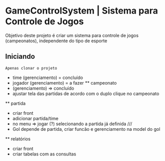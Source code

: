 # GameControlSystem | Sistema para Controle de Jogos

Objetivo deste projeto é criar um sistema para controle de jogos (campeonatos), independente do tipo de esporte

## Iniciando

```
Apenas clonar o projeto
```

- time (gerenciamento) = concluído
- jogador (gerenciamento) = a fazer
** campeonato
- (gerenciamento) => concluído
- ajustar tela das partidas de acordo com o duplo clique no campeonato


** partida
- criar front
- adicionar partida/time
- no menu => jogar (?) selecionando a partida já definida
///
- Gol depende de partida, criar funcão e gerenciamento na model do gol


** relatórios
- criar front
- criar tabelas com as consultas